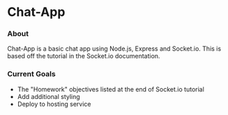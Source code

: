 # Chat-App

### About
Chat-App is a basic chat app using Node.js, Express and Socket.io. This is based off the tutorial in the Socket.io documentation.

### Current Goals
- The "Homework" objectives listed at the end of Socket.io tutorial
- Add additional styling
- Deploy to hosting service